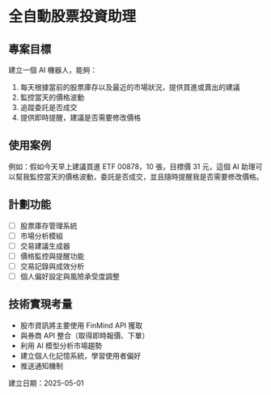 # 全自動股票投資助理

## 專案目標

建立一個 AI 機器人，能夠：
1. 每天根據當前的股票庫存以及最近的市場狀況，提供買進或賣出的建議
2. 監控當天的價格波動
3. 追蹤委託是否成交
4. 提供即時提醒，建議是否需要修改價格

## 使用案例

例如：假如今天早上建議買進 ETF 00878，10 張，目標價 31 元，這個 AI 助理可以幫我監控當天的價格波動，委託是否成交，並且隨時提醒我是否需要修改價格。

## 計劃功能

- [ ] 股票庫存管理系統
- [ ] 市場分析模組
- [ ] 交易建議生成器
- [ ] 價格監控與提醒功能
- [ ] 交易記錄與成效分析
- [ ] 個人偏好設定與風險承受度調整

## 技術實現考量

- 股市資訊將主要使用 FinMind API 獲取
- 與券商 API 整合（取得即時報價、下單）
- 利用 AI 模型分析市場趨勢
- 建立個人化記憶系統，學習使用者偏好
- 推送通知機制

建立日期：2025-05-01
